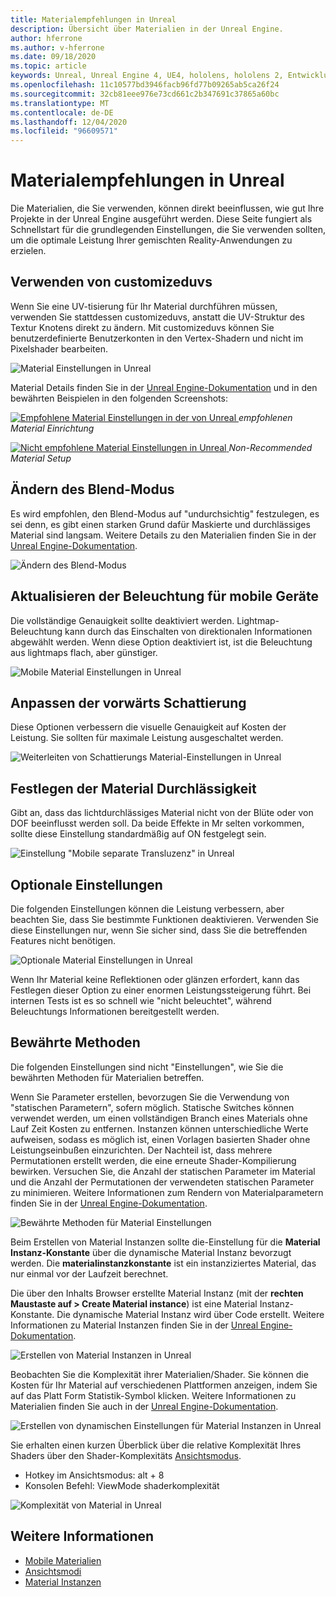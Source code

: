 ```yaml
---
title: Materialempfehlungen in Unreal
description: Übersicht über Materialien in der Unreal Engine.
author: hferrone
ms.author: v-hferrone
ms.date: 09/18/2020
ms.topic: article
keywords: Unreal, Unreal Engine 4, UE4, hololens, hololens 2, Entwicklung, Materialien, Dokumentation, Leitfäden, Features, holograms, Spieleentwicklung, Mixed Reality-Headset, Windows Mixed Reality-Headset, Virtual Reality-Headset
ms.openlocfilehash: 11c10577bd3946facb96fd77b09265ab5ca26f24
ms.sourcegitcommit: 32cb81eee976e73cd661c2b347691c37865a60bc
ms.translationtype: MT
ms.contentlocale: de-DE
ms.lasthandoff: 12/04/2020
ms.locfileid: "96609571"
---
```

# <a name="material-recommendations-in-unreal"></a>Materialempfehlungen in Unreal

Die Materialien, die Sie verwenden, können direkt beeinflussen, wie gut Ihre Projekte in der Unreal Engine ausgeführt werden. Diese Seite fungiert als Schnellstart für die grundlegenden Einstellungen, die Sie verwenden sollten, um die optimale Leistung Ihrer gemischten Reality-Anwendungen zu erzielen.

## <a name="using-customizeduvs"></a>Verwenden von customizeduvs

Wenn Sie eine UV-tisierung für Ihr Material durchführen müssen, verwenden Sie stattdessen customizeduvs, anstatt die UV-Struktur des Textur Knotens direkt zu ändern. Mit customizeduvs können Sie benutzerdefinierte Benutzerkonten in den Vertex-Shadern und nicht im Pixelshader bearbeiten.

![Material Einstellungen in Unreal](images/unreal-materials-img-01c.png)

Material Details finden Sie in der [Unreal Engine-Dokumentation](https://docs.unrealengine.com/Platforms/Mobile/Materials/index.html) und in den bewährten Beispielen in den folgenden Screenshots:

[ ![ Empfohlene Material Einstellungen in der ](images/unreal-materials-img-01.png) von Unreal ](images/unreal-materials-img-01.png#lightbox) 
 *empfohlenen Material Einrichtung*

[ ![ Nicht empfohlene Material Einstellungen in Unreal ](images/unreal-materials-img-01b.png) ](images/unreal-materials-img-01b.png#lightbox) 
 *Non-Recommended Material Setup*

## <a name="changing-blend-mode"></a>Ändern des Blend-Modus

Es wird empfohlen, den Blend-Modus auf "undurchsichtig" festzulegen, es sei denn, es gibt einen starken Grund dafür Maskierte und durchlässiges Material sind langsam. Weitere Details zu den Materialien finden Sie in der [Unreal Engine-Dokumentation](https://docs.unrealengine.com/Platforms/Mobile/Materials/index.html).

![Ändern des Blend-Modus](images/unreal-materials-img-02.jpg)

## <a name="updating-lighting-for-mobile"></a>Aktualisieren der Beleuchtung für mobile Geräte

Die vollständige Genauigkeit sollte deaktiviert werden. Lightmap-Beleuchtung kann durch das Einschalten von direktionalen Informationen abgewählt werden. Wenn diese Option deaktiviert ist, ist die Beleuchtung aus lightmaps flach, aber günstiger.

![Mobile Material Einstellungen in Unreal](images/unreal-materials-img-03.jpg)

## <a name="adjusting-forward-shading"></a>Anpassen der vorwärts Schattierung

Diese Optionen verbessern die visuelle Genauigkeit auf Kosten der Leistung. Sie sollten für maximale Leistung ausgeschaltet werden.

![Weiterleiten von Schattierungs Material-Einstellungen in Unreal](images/unreal-materials-img-04.jpg)

## <a name="setting-material-translucency"></a>Festlegen der Material Durchlässigkeit

Gibt an, dass das lichtdurchlässiges Material nicht von der Blüte oder von DOF beeinflusst werden soll. Da beide Effekte in Mr selten vorkommen, sollte diese Einstellung standardmäßig auf ON festgelegt sein.

![Einstellung "Mobile separate Transluzenz" in Unreal](images/unreal-materials-img-05.jpg)

## <a name="optional-settings"></a>Optionale Einstellungen

Die folgenden Einstellungen können die Leistung verbessern, aber beachten Sie, dass Sie bestimmte Funktionen deaktivieren. Verwenden Sie diese Einstellungen nur, wenn Sie sicher sind, dass Sie die betreffenden Features nicht benötigen.

![Optionale Material Einstellungen in Unreal](images/unreal-materials-img-06.jpg)

Wenn Ihr Material keine Reflektionen oder glänzen erfordert, kann das Festlegen dieser Option zu einer enormen Leistungssteigerung führt. Bei internen Tests ist es so schnell wie "nicht beleuchtet", während Beleuchtungs Informationen bereitgestellt werden.

## <a name="best-practices"></a>Bewährte Methoden

Die folgenden Einstellungen sind nicht "Einstellungen", wie Sie die bewährten Methoden für Materialien betreffen.

Wenn Sie Parameter erstellen, bevorzugen Sie die Verwendung von "statischen Parametern", sofern möglich. Statische Switches können verwendet werden, um einen vollständigen Branch eines Materials ohne Lauf Zeit Kosten zu entfernen. Instanzen können unterschiedliche Werte aufweisen, sodass es möglich ist, einen Vorlagen basierten Shader ohne Leistungseinbußen einzurichten. Der Nachteil ist, dass mehrere Permutationen erstellt werden, die eine erneute Shader-Kompilierung bewirken. Versuchen Sie, die Anzahl der statischen Parameter im Material und die Anzahl der Permutationen der verwendeten statischen Parameter zu minimieren. Weitere Informationen zum Rendern von Materialparametern finden Sie in der [Unreal Engine-Dokumentation](https://docs.unrealengine.com/Engine/Rendering/Materials/ExpressionReference/Parameters/index.html#staticswitchparameter).

![Bewährte Methoden für Material Einstellungen](images/unreal-materials-img-07.jpg)

Beim Erstellen von Material Instanzen sollte die-Einstellung für die **Material Instanz-Konstante** über die dynamische Material Instanz bevorzugt werden. Die **materialinstanzkonstante** ist ein instanziziertes Material, das nur einmal vor der Laufzeit berechnet.

Die über den Inhalts Browser erstellte Material Instanz (mit der **rechten Maustaste auf > Create Material instance**) ist eine Material Instanz-Konstante. Die dynamische Material Instanz wird über Code erstellt. Weitere Informationen zu Material Instanzen finden Sie in der [Unreal Engine-Dokumentation](https://docs.unrealengine.com/Engine/Rendering/Materials/MaterialInstances/index.html).

![Erstellen von Material Instanzen in Unreal](images/unreal-materials-img-08.png)

Beobachten Sie die Komplexität ihrer Materialien/Shader. Sie können die Kosten für Ihr Material auf verschiedenen Plattformen anzeigen, indem Sie auf das Platt Form Statistik-Symbol klicken. Weitere Informationen zu Materialien finden Sie auch in der [Unreal Engine-Dokumentation](https://docs.unrealengine.com/Platforms/Mobile/Materials/index.html).

![Erstellen von dynamischen Einstellungen für Material Instanzen in Unreal](images/unreal-materials-img-09.png)

Sie erhalten einen kurzen Überblick über die relative Komplexität Ihres Shaders über den Shader-Komplexitäts [Ansichtsmodus](https://docs.unrealengine.com/Engine/UI/LevelEditor/Viewports/ViewModes/index.html).

* Hotkey im Ansichtsmodus: alt + 8
* Konsolen Befehl: ViewMode shaderkomplexität

![Komplexität von Material in Unreal](images/unreal-materials-img-10.png)

## <a name="see-also"></a>Weitere Informationen
* [Mobile Materialien](https://docs.unrealengine.com/Platforms/Mobile/Materials/index.html)
* [Ansichtsmodi](https://docs.unrealengine.com/Engine/UI/LevelEditor/Viewports/ViewModes/index.html)
* [Material Instanzen](https://docs.unrealengine.com/Engine/Rendering/Materials/MaterialInstances/index.html)

